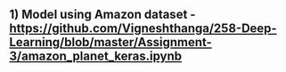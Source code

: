 ## 1) Model using Amazon dataset - https://github.com/Vigneshthanga/258-Deep-Learning/blob/master/Assignment-3/amazon_planet_keras.ipynb
